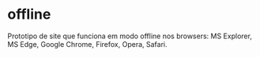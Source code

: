 # offline
Prototipo de site que funciona em modo offline nos browsers: MS Explorer, MS Edge, Google Chrome, Firefox, Opera, Safari.
